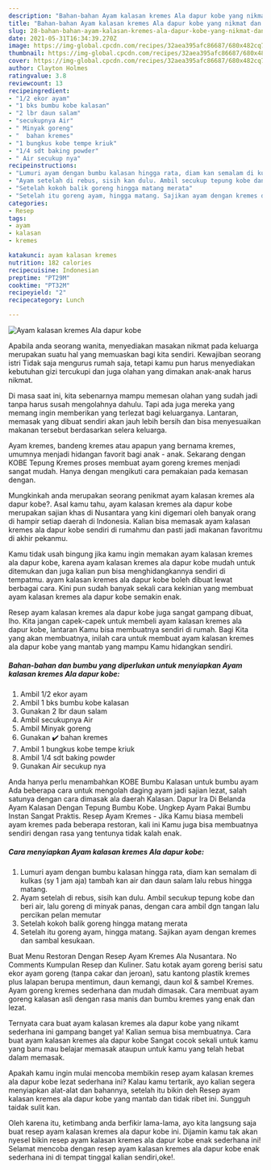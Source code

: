 ```yaml
---
description: "Bahan-bahan Ayam kalasan kremes Ala dapur kobe yang nikmat dan Mudah Dibuat"
title: "Bahan-bahan Ayam kalasan kremes Ala dapur kobe yang nikmat dan Mudah Dibuat"
slug: 28-bahan-bahan-ayam-kalasan-kremes-ala-dapur-kobe-yang-nikmat-dan-mudah-dibuat
date: 2021-05-31T16:34:39.270Z
image: https://img-global.cpcdn.com/recipes/32aea395afc86687/680x482cq70/ayam-kalasan-kremes-ala-dapur-kobe-foto-resep-utama.jpg
thumbnail: https://img-global.cpcdn.com/recipes/32aea395afc86687/680x482cq70/ayam-kalasan-kremes-ala-dapur-kobe-foto-resep-utama.jpg
cover: https://img-global.cpcdn.com/recipes/32aea395afc86687/680x482cq70/ayam-kalasan-kremes-ala-dapur-kobe-foto-resep-utama.jpg
author: Clayton Holmes
ratingvalue: 3.8
reviewcount: 13
recipeingredient:
- "1/2 ekor ayam"
- "1 bks bumbu kobe kalasan"
- "2 lbr daun salam"
- "secukupnya Air"
- " Minyak goreng"
- "  bahan kremes"
- "1 bungkus kobe tempe kriuk"
- "1/4 sdt baking powder"
- " Air secukup nya"
recipeinstructions:
- "Lumuri ayam dengan bumbu kalasan hingga rata, diam kan semalam di kulkas (sy 1 jam aja) tambah kan air dan daun salam lalu rebus hingga matang."
- "Ayam setelah di rebus, sisih kan dulu. Ambil secukup tepung kobe dan beri air, lalu goreng di minyak panas, dengan cara ambil dgn tangan lalu percikan pelan memutar"
- "Setelah kokoh balik goreng hingga matang merata"
- "Setelah itu goreng ayam, hingga matang. Sajikan ayam dengan kremes dan sambal kesukaan."
categories:
- Resep
tags:
- ayam
- kalasan
- kremes

katakunci: ayam kalasan kremes 
nutrition: 182 calories
recipecuisine: Indonesian
preptime: "PT29M"
cooktime: "PT32M"
recipeyield: "2"
recipecategory: Lunch

---
```



![Ayam kalasan kremes Ala dapur kobe](https://img-global.cpcdn.com/recipes/32aea395afc86687/680x482cq70/ayam-kalasan-kremes-ala-dapur-kobe-foto-resep-utama.jpg)

Apabila anda seorang wanita, menyediakan masakan nikmat pada keluarga merupakan suatu hal yang memuaskan bagi kita sendiri. Kewajiban seorang istri Tidak saja mengurus rumah saja, tetapi kamu pun harus menyediakan kebutuhan gizi tercukupi dan juga olahan yang dimakan anak-anak harus nikmat.

Di masa  saat ini, kita sebenarnya mampu memesan olahan yang sudah jadi tanpa harus susah mengolahnya dahulu. Tapi ada juga mereka yang memang ingin memberikan yang terlezat bagi keluarganya. Lantaran, memasak yang dibuat sendiri akan jauh lebih bersih dan bisa menyesuaikan makanan tersebut berdasarkan selera keluarga. 

Ayam kremes, bandeng kremes atau apapun yang bernama kremes, umumnya menjadi hidangan favorit bagi anak - anak. Sekarang dengan KOBE Tepung Kremes proses membuat ayam goreng kremes menjadi sangat mudah. Hanya dengan mengikuti cara pemakaian pada kemasan dengan.

Mungkinkah anda merupakan seorang penikmat ayam kalasan kremes ala dapur kobe?. Asal kamu tahu, ayam kalasan kremes ala dapur kobe merupakan sajian khas di Nusantara yang kini digemari oleh banyak orang di hampir setiap daerah di Indonesia. Kalian bisa memasak ayam kalasan kremes ala dapur kobe sendiri di rumahmu dan pasti jadi makanan favoritmu di akhir pekanmu.

Kamu tidak usah bingung jika kamu ingin memakan ayam kalasan kremes ala dapur kobe, karena ayam kalasan kremes ala dapur kobe mudah untuk ditemukan dan juga kalian pun bisa menghidangkannya sendiri di tempatmu. ayam kalasan kremes ala dapur kobe boleh dibuat lewat berbagai cara. Kini pun sudah banyak sekali cara kekinian yang membuat ayam kalasan kremes ala dapur kobe semakin enak.

Resep ayam kalasan kremes ala dapur kobe juga sangat gampang dibuat, lho. Kita jangan capek-capek untuk membeli ayam kalasan kremes ala dapur kobe, lantaran Kamu bisa membuatnya sendiri di rumah. Bagi Kita yang akan membuatnya, inilah cara untuk membuat ayam kalasan kremes ala dapur kobe yang mantab yang mampu Kamu hidangkan sendiri.

<!--inarticleads1-->

##### Bahan-bahan dan bumbu yang diperlukan untuk menyiapkan Ayam kalasan kremes Ala dapur kobe:

1. Ambil 1/2 ekor ayam
1. Ambil 1 bks bumbu kobe kalasan
1. Gunakan 2 lbr daun salam
1. Ambil secukupnya Air
1. Ambil  Minyak goreng
1. Gunakan  ✔️ bahan kremes
1. Ambil 1 bungkus kobe tempe kriuk
1. Ambil 1/4 sdt baking powder
1. Gunakan  Air secukup nya


Anda hanya perlu menambahkan KOBE Bumbu Kalasan untuk bumbu ayam Ada beberapa cara untuk mengolah daging ayam jadi sajian lezat, salah satunya dengan cara dimasak ala daerah Kalasan. Dapur Ira Di Belanda Ayam Kalasan Dengan Tepung Bumbu Kobe. Ungkep Ayam Pakai Bumbu Instan Sangat Praktis. Resep Ayam Kremes - Jika Kamu biasa membeli ayam kremes pada beberapa restoran, kali ini Kamu juga bisa membuatnya sendiri dengan rasa yang tentunya tidak kalah enak. 

<!--inarticleads2-->

##### Cara menyiapkan Ayam kalasan kremes Ala dapur kobe:

1. Lumuri ayam dengan bumbu kalasan hingga rata, diam kan semalam di kulkas (sy 1 jam aja) tambah kan air dan daun salam lalu rebus hingga matang.
1. Ayam setelah di rebus, sisih kan dulu. Ambil secukup tepung kobe dan beri air, lalu goreng di minyak panas, dengan cara ambil dgn tangan lalu percikan pelan memutar
1. Setelah kokoh balik goreng hingga matang merata
1. Setelah itu goreng ayam, hingga matang. Sajikan ayam dengan kremes dan sambal kesukaan.


Buat Menu Restoran Dengan Resep Ayam Kremes Ala Nusantara. No Comments Kumpulan Resep dan Kuliner. Satu kotak ayam goreng berisi satu ekor ayam goreng (tanpa cakar dan jeroan), satu kantong plastik kremes plus lalapan berupa mentimun, daun kemangi, daun kol &amp; sambel Kremes. Ayam goreng kremes sederhana dan mudah dimasak. Cara membuat ayam goreng kalasan asli dengan rasa manis dan bumbu kremes yang enak dan lezat. 

Ternyata cara buat ayam kalasan kremes ala dapur kobe yang nikamt sederhana ini gampang banget ya! Kalian semua bisa membuatnya. Cara buat ayam kalasan kremes ala dapur kobe Sangat cocok sekali untuk kamu yang baru mau belajar memasak ataupun untuk kamu yang telah hebat dalam memasak.

Apakah kamu ingin mulai mencoba membikin resep ayam kalasan kremes ala dapur kobe lezat sederhana ini? Kalau kamu tertarik, ayo kalian segera menyiapkan alat-alat dan bahannya, setelah itu bikin deh Resep ayam kalasan kremes ala dapur kobe yang mantab dan tidak ribet ini. Sungguh taidak sulit kan. 

Oleh karena itu, ketimbang anda berfikir lama-lama, ayo kita langsung saja buat resep ayam kalasan kremes ala dapur kobe ini. Dijamin kamu tak akan nyesel bikin resep ayam kalasan kremes ala dapur kobe enak sederhana ini! Selamat mencoba dengan resep ayam kalasan kremes ala dapur kobe enak sederhana ini di tempat tinggal kalian sendiri,oke!.

